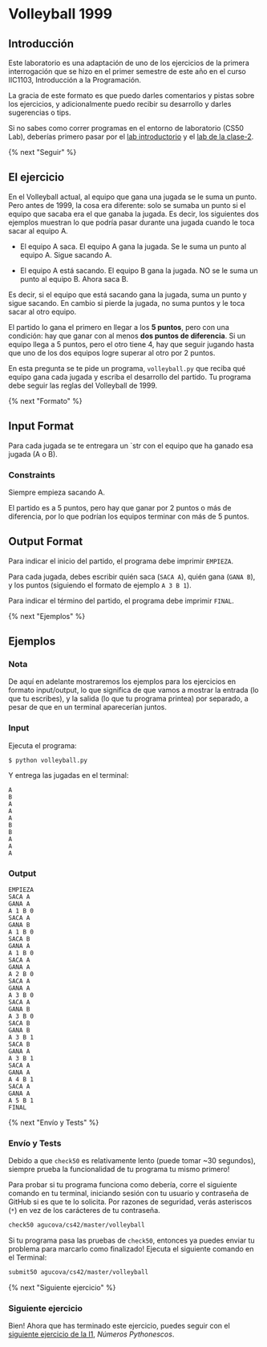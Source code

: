 # Volleyball 1999

## Introducción

Este laboratorio es una adaptación de uno de los ejercicios de la primera interrogación que se hizo en el primer semestre de este año en el curso IIC1103, Introducción a la Programación.

La gracia de este formato es que puedo darles comentarios y pistas sobre los ejercicios, y adicionalmente puedo recibir su desarrollo y darles sugerencias o tips.

Si no sabes como correr programas en el entorno de laboratorio (CS50 Lab), deberías primero pasar por el [lab introductorio](https://lab.cs50.io/agucova/labs-cs42/master/hola/) y el [lab de la clase-2]((https://lab.cs50.io/agucova/labs-cs42/master/clase-2/)).

{% next "Seguir" %}

## El ejercicio

En el Volleyball actual, al equipo que gana una jugada se le suma un punto. Pero antes de 1999, la cosa era diferente: solo se sumaba un punto si el equipo que sacaba era el que ganaba la jugada. Es decir, los siguientes dos ejemplos muestran lo que podría pasar durante una jugada cuando le toca sacar al equipo A.

- El equipo A saca. El equipo A gana la jugada. Se le suma un punto al equipo A. Sigue sacando A.

- El equipo A está sacando. El equipo B gana la jugada. NO se le suma un punto al equipo B. Ahora saca B.

Es decir, si el equipo que está sacando gana la jugada, suma un punto y sigue sacando. En cambio si pierde la jugada, no suma puntos y le toca sacar al otro equipo.

El partido lo gana el primero en llegar a los **5 puntos**, pero con una condición: hay que ganar con al menos **dos puntos de diferencia**. Si un equipo llega a 5 puntos, pero el otro tiene 4, hay que seguir jugando hasta que uno de los dos equipos logre superar al otro por 2 puntos.

En esta pregunta se te pide un programa, `volleyball.py` que reciba qué equipo gana cada jugada y escriba el desarrollo del partido. Tu programa debe seguir las reglas del Volleyball de 1999.

{% next "Formato" %}

## Input Format

Para cada jugada se te entregara un `str con el equipo que ha ganado esa jugada (A o B).

### Constraints

Siempre empieza sacando A.

El partido es a 5 puntos, pero hay que ganar por 2 puntos o más de diferencia, por lo que podrían los equipos terminar con más de 5 puntos.

## Output Format

Para indicar el inicio del partido, el programa debe imprimir `EMPIEZA`.

Para cada jugada, debes escribir quién saca (`SACA A`), quién gana (`GANA B`), y los puntos (siguiendo el formato de ejemplo `A 3 B 1`).

Para indicar el término del partido, el programa debe imprimir `FINAL`.

{% next "Ejemplos" %}

## Ejemplos

### Nota

De aquí en adelante mostraremos los ejemplos para los ejercicios en formato input/output, lo que significa de que vamos a mostrar la entrada (lo que tu escribes), y la salida (lo que tu programa printea) por separado, a pesar de que en un terminal aparecerían juntos.

### Input

Ejecuta el programa:

```shell
$ python volleyball.py
```

Y entrega las jugadas en el terminal:

```
A
B
A
A
A
B
B
A
A
A
```

### Output

```
EMPIEZA
SACA A
GANA A
A 1 B 0
SACA A
GANA B
A 1 B 0
SACA B
GANA A
A 1 B 0
SACA A
GANA A
A 2 B 0
SACA A
GANA A
A 3 B 0
SACA A
GANA B
A 3 B 0
SACA B
GANA B
A 3 B 1
SACA B
GANA A
A 3 B 1
SACA A
GANA A
A 4 B 1
SACA A
GANA A
A 5 B 1
FINAL
```

{% next "Envío y Tests" %}

### Envío y Tests

Debido a que `check50` es relativamente lento (puede tomar ~30 segundos), siempre prueba la funcionalidad de tu programa tu mismo primero!

Para probar si tu programa funciona como debería, corre el siguiente comando en tu terminal, iniciando sesión con tu usuario y contraseña de GitHub si es que te lo solicita. Por razones de seguridad, verás asteriscos (`*`) en vez de los carácteres de tu contraseña.

```bash
check50 agucova/cs42/master/volleyball
```

Si tu programa pasa las pruebas de `check50`, entonces ya puedes enviar tu problema para marcarlo como finalizado! Ejecuta el siguiente comando en el Terminal:

```bash
submit50 agucova/cs42/master/volleyball
```
{% next "Siguiente ejercicio" %}

### Siguiente ejercicio

Bien! Ahora que has terminado este ejercicio, puedes seguir con el [siguiente ejercicio de la I1](https://lab.cs50.io/agucova/labs-cs42/master/numeros-pythonescos/), *Números Pythonescos*.